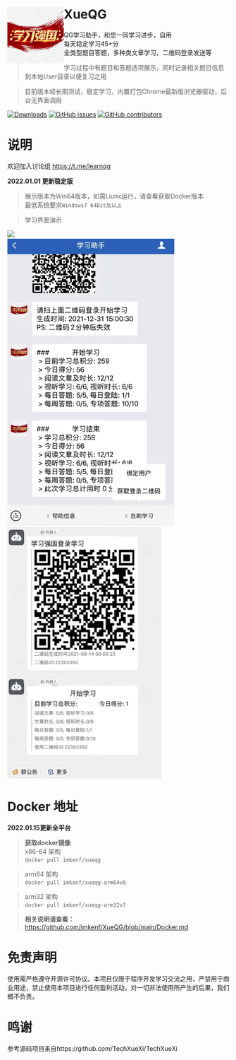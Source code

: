 <div>
  <img width="128" height="128" align="left" src="./img/Icon.png" alt="XueQG"/>
  <h1>XueQG</h1>
  <p>QG学习助手，和您一同学习进步，自用<br> 每天稳定学习45+分<br> 全类型题目答题，多种类文章学习，二维码登录发送等</p>
</div>

> 学习过程中有题目和答题选项展示，同时记录相关题目信息到本地User目录以便复习之用

> 目前版本经长期测试，稳定学习，内置打包Chrome最新版浏览器驱动，后台无界面调用

[![Downloads](https://img.shields.io/github/downloads/imkenf/XueQG/total.svg?style=flat-square&color=0f6adb)](https://github.com/imkenf/XueQG/releases/latest)
[![GitHub issues](https://img.shields.io/github/issues/imkenf/XueQG?style=flat-square&color=0f6adb)](https://github.com/imkenf/XueQG/issues)
[![GitHub contributors](https://img.shields.io/github/contributors/imkenf/XueQG?style=flat-square&color=0f6adb)](https://github.com/imkenf/XueQG/graphs/contributors)


# 说明
欢迎加入讨论组
https://t.me/learnqg
<br>

**2022.01.01 更新稳定版**<br>

> 展示版本为Win64版本，如需Liunx运行，请查看获取Docker版本
<br>最低系统要求`Windows7 64Bit及以上`

> 学习界面演示

<img src="https://raw.githubusercontent.com/imkenf/Xue/main/0001.jpg" width="65%">
<br>
<img src="./img/WX1.png">
<img src="./img/DD1.png">

# Docker 地址<br>
**2022.01.15更新全平台**<br>
> **获取docker镜像**<br>
> x86-64 架构<br>
`docker pull imkenf/xueqg`

> arm64 架构<br>
`docker pull imkenf/xueqg-arm64v8`

> arm32 架构<br>
`docker pull imkenf/xueqg-arm32v7`


> **相关说明请查看：**<br>
https://github.com/imkenf/XueQG/blob/main/Docker.md

# 免责声明
使用需严格遵守开源许可协议。本项目仅限于程序开发学习交流之用，严禁用于商业用途，禁止使用本项目进行任何盈利活动。对一切非法使用所产生的后果，我们概不负责。

# 鸣谢
参考源码项目来自https://github.com/TechXueXi/TechXueXi
